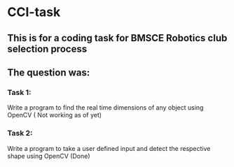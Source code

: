 # CCI-task
## This is for a coding task for BMSCE Robotics club selection process

## The question was:
### Task 1:
Write a program to find the real time dimensions of any object using OpenCV ( Not working as of yet)
### Task 2:
Write a program to take a user defined input and detect the respective shape using OpenCV (Done)
